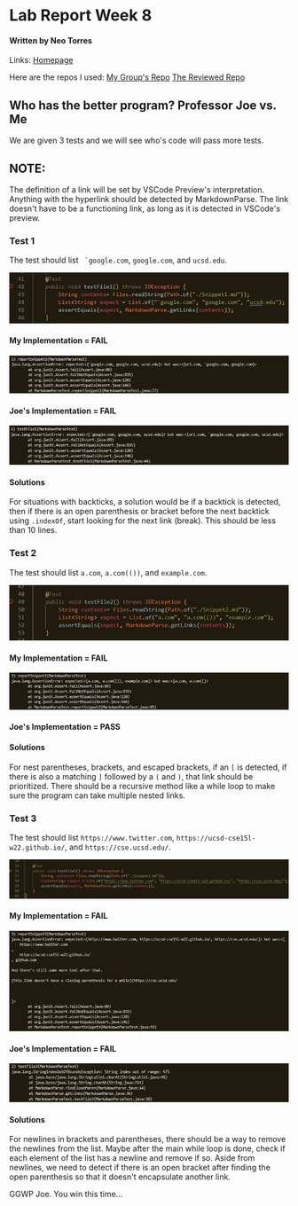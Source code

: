 # **Lab Report Week 8**
#### Written by Neo Torres

Links:
[Homepage](https://nickpizzablock.github.io/cse15l-lab-reports/)

Here are the repos I used:
[My Group's Repo](https://github.com/JaredJose/markdown-parse)
[The Reviewed Repo](https://github.com/ucsd-cse15l-w22/markdown-parse)

## Who has the better program? Professor Joe vs. Me
We are given 3 tests and we will see who's code will pass more tests. 

## NOTE: 
The definition of a link will be set by VSCode Preview's interpretation. Anything with the hyperlink should be detected by MarkdownParse. The link doesn't have to be a functioning link, as long as it is detected in VSCode's preview.

### Test 1

The test should list `` `google.com``, `google.com`, and `ucsd.edu`.

![Image](lrw8img/mdpJoeTest1.jpg)

#### My Implementation = FAIL

![Image](lrw8img/mdpJaredTestOut1.jpg)

#### Joe's Implementation = FAIL

![Image](lrw8img/mdpJoeTestOut1.jpg)

#### Solutions
For situations with backticks, a solution would be if a backtick is detected, then if there is an open parenthesis or bracket before the next backtick using `.indexOf`, start looking for the next link (break). This should be less than 10 lines. 

### Test 2

The test should list `a.com`, `a.com(())`, and `example.com`.

![Image](lrw8img/mdpJoeTest2.jpg)

#### My Implementation = FAIL

![Image](lrw8img/mdpJaredTestOut2.jpg)

#### Joe's Implementation = PASS

#### Solutions
For nest parentheses, brackets, and escaped brackets, if an `[` is detected, if there is also a matching `]` followed by a `(` and `)`, that link should be prioritized. There should be a recursive method like a while loop to make sure the program can take multiple nested links.
<!-- way to remember how many of the same parentheses, brackets, and escaped brackets is repeated and match their open with closed. Like if there is a `[` then an `[`, the code should start  -->

### Test 3

The test should list `https://www.twitter.com`, `https://ucsd-cse15l-w22.github.io/`, and `https://cse.ucsd.edu/`.

![Image](lrw8img/mdpJoeTest3.jpg)

#### My Implementation = FAIL

![Image](lrw8img/mdpJaredTestOut3.jpg)

#### Joe's Implementation = FAIL

![Image](lrw8img/mdpJoeTestOut3.jpg)

#### Solutions
For newlines in brackets and parentheses, there should be a way to remove the newlines from the list. Maybe after the main while loop is done, check if each element of the list has a newline and remove if so. Aside from newlines, we need to detect if there is an open bracket after finding the open parenthesis so that it doesn't encapsulate another link. 

GGWP Joe. You win this time...
